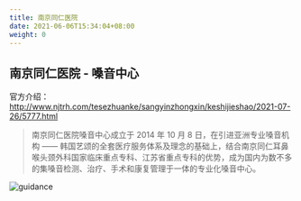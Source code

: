 ```yaml
---
title: 南京同仁医院
date: 2021-06-06T15:34:04+08:00
weight: 0
---
```


## 南京同仁医院 - 嗓音中心

官方介绍：<http://www.njtrh.com/tesezhuanke/sangyinzhongxin/keshijieshao/2021-07-26/5777.html>

> 南京同仁医院嗓音中心成立于 2014 年 10 月 8 日，在引进亚洲专业嗓音机构 —— 韩国艺颂的全套医疗服务体系及理念的基础上，结合南京同仁耳鼻喉头颈外科国家临床重点专科、江苏省重点专科的优势，成为国内为数不多的集嗓音检测、治疗、手术和康复管理于一体的专业化嗓音中心。

![guidance](/images/nanjing-tongren-guidance.jpg)
